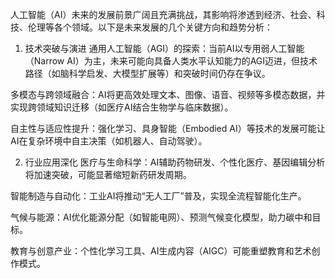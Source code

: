 人工智能（AI）未来的发展前景广阔且充满挑战，其影响将渗透到经济、社会、科技、伦理等各个领域。以下是未来发展的几个关键方向和趋势分析：

1. 技术突破与演进
通用人工智能（AGI）的探索：当前AI以专用弱人工智能（Narrow AI）为主，未来可能向具备人类水平认知能力的AGI迈进，但技术路径（如脑科学启发、大模型扩展等）和突破时间仍存在争议。

多模态与跨领域融合：AI将更高效处理文本、图像、语音、视频等多模态数据，并实现跨领域知识迁移（如医疗AI结合生物学与临床数据）。

自主性与适应性提升：强化学习、具身智能（Embodied AI）等技术的发展可能让AI在复杂环境中自主决策（如机器人、自动驾驶）。

2. 行业应用深化
医疗与生命科学：AI辅助药物研发、个性化医疗、基因编辑分析将加速突破，可能显著缩短新药研发周期。

智能制造与自动化：工业AI将推动“无人工厂”普及，实现全流程智能化生产。

气候与能源：AI优化能源分配（如智能电网）、预测气候变化模型，助力碳中和目标。

教育与创意产业：个性化学习工具、AI生成内容（AIGC）可能重塑教育和艺术创作模式。